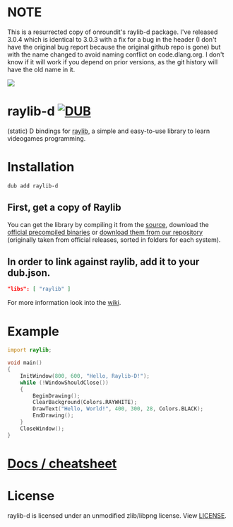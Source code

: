 # NOTE
This is a resurrected copy of onroundit's raylib-d package. I've released 3.0.4 which is identical to 3.0.3 with a fix for a bug in the header (I don't have the original bug report because the original github repo is gone) but with the name changed to avoid naming conflict on code.dlang.org. I don't know if it will work if you depend on prior versions, as the git history will have the old name in it.

![](raylib_logo.png)

# raylib-d [![DUB](https://img.shields.io/dub/v/raylib-d?style=for-the-badge)](https://code.dlang.org/packages/raylib-d)
(static) D bindings for [raylib](https://www.raylib.com/), a simple and easy-to-use library to learn videogames programming.

# Installation
`dub add raylib-d`

## First, get a copy of Raylib
You can get the library by compiling it from the [source](https://github.com/raysan5/raylib), download the [official precompiled binaries](https://github.com/raysan5/raylib/releases) or [download them from our repository](https://github.com/onroundit/raylib-d/releases) (originally taken from official releases, sorted in folders for each system).

## In order to link against raylib, add it to your dub.json.
```json
"libs": [ "raylib" ]
```
For more information look into the [wiki](https://github.com/onroundit/raylib-d/wiki/Installation).

# Example
```D
import raylib;

void main()
{
	InitWindow(800, 600, "Hello, Raylib-D!");
	while (!WindowShouldClose())
	{
		BeginDrawing();
		ClearBackground(Colors.RAYWHITE);
		DrawText("Hello, World!", 400, 300, 28, Colors.BLACK);
		EndDrawing();
	}
	CloseWindow();
}
```

# [Docs / cheatsheet](https://github.com/onroundit/raylib-d/wiki/Docs-(cheatsheet))

# License
raylib-d is licensed under an unmodified zlib/libpng license. View [LICENSE](LICENSE).
